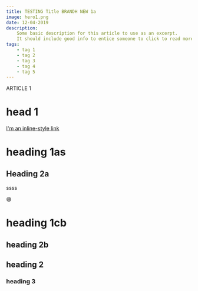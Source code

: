 ```yaml
---
title: TESTING Title BRANDH NEW 1a
image: hero1.png
date: 12-04-2019
description:
    Some basic description for this article to use as an excerpt.
    It should include good info to entice someone to click to read more.
tags:
    - tag 1
    - tag 2
    - tag 3
    - tag 4
    - tag 5
---
```



ARTICLE 1

# head 1

[I'm an inline-style link](https://www.google.com)
<!-- 
![Image Test](~/assets/hero1.png) -->

# heading 1as

## Heading 2a

ssss

:smile:

# heading 1cb

## heading 2b

## heading 2

### heading 3